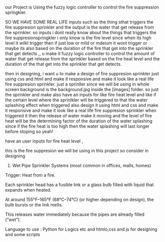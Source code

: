 our Project is Using the fuzzy logic controller to control the fire suppression springkler.

SO WE HAVE SOME REAL LIFE inputs such as the thing sthat triggers the fire suppresion sprinkler and the output is the water that get release from the sprinkler. so inputs i dont really know about the things that triggers the fire suppresionspringkler i only know is the fire level since when its high level it wilkl trigger then if just low or mild or mdeium it wont trigger or maybe its also based on the duration of the fire that get into the sprinkler that get detects ,, u make it fuzzy logic controller to control the amount of water that get release from the sprinkler based on the fire heat level and the duration of the  that get into the sprinkler that get detects. 

then in designing, i want u to make a design of fire suppresion sprinkler just using css and html and make it responsive and make it look like a real life fire suppresion sprinkler. just a sprinller since we will be using in whole screen background is the background.jpg inside the [images] folder. so just the sprinkler and make also have an inputs for like fire heat level and like if the certain level where the sprinlkler will be triggered to that the water splashing effect when triggered also design it using html and css and make it responsive and make it look like a real life fire suppresion sprinkler when triggered it then the release of water make it moving and the level of fire heat will be the determining factor of the duration of the water splashing since if the fire heat  is too high then the water splashing will last longer before stoping so yeah!

have an user inputs for fire heat level , 

this is the fire suppresion we will be using in this project so consider in designing

1. Wet Pipe Sprinkler Systems (most common in offices, malls, homes)

Trigger: Heat from a fire.

Each sprinkler head has a fusible link or a glass bulb filled with liquid that expands when heated.

At around 155°F–165°F (68°C–74°C) (or higher depending on design), the bulb bursts or the link melts.

This releases water immediately because the pipes are already filled (“wet”).

Language to use : Python for Logics etc and htmlo,css and js for designing and some scripts